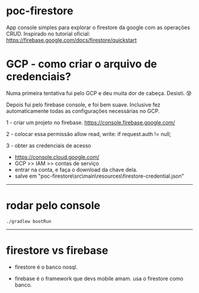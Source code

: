 # poc-firestore

App console simples para explorar o firestore da google com as operações CRUD. Inspirado no tutorial oficial:
https://firebase.google.com/docs/firestore/quickstart

# GCP - como criar o arquivo de credenciais?

Numa primeira tentativa fui pelo GCP e deu muita dor de cabeça. Desisti. 😰

Depois fui pelo firebase console, e foi bem suave. Inclusive fez automaticamente todas as configurações necessárias no GCP.

1 - criar um projeto no firebase.
    https://console.firebase.google.com/

2 - colocar essa permissão
allow read, write: if request.auth != null;

3 - obter as credenciais de acesso
 - https://console.cloud.google.com/
 - GCP >> IAM >> contas de serviço
 - entrar na conta, e faça o download da chave dela.
 - salve em "poc-firestore\src\main\resources\firestore-credential.json"


---------------------------------------------------------
# rodar pelo console
~~~
./gradlew bootRun 
~~~

---------------------------------------------------------
# firestore vs firebase

- firestore é o banco nosql.

- firebase é o framework que devs mobile amam. usa o firestore como banco.

